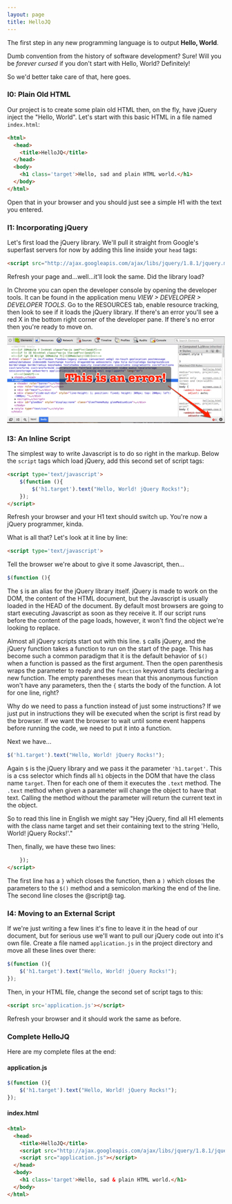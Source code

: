 ```yaml
---
layout: page
title: HelloJQ
---
```


The first step in any new programming language is to output **Hello, World**. 

Dumb convention from the history of software development? Sure! Will you be *forever cursed* if you don't start with Hello, World? Definitely!

So we'd better take care of that, here goes.

### I0: Plain Old HTML

Our project is to create some plain old HTML then, on the fly, have jQuery inject the "Hello, World".  Let's start with this basic HTML in a file named `index.html`:

```html
<html>
  <head>
    <title>HelloJQ</title>
  </head>
  <body>
    <h1 class='target'>Hello, sad and plain HTML world.</h1>
  </body>
</html>
```

Open that in your browser and you should just see a simple H1 with the text you entered.

### I1: Incorporating jQuery

Let's first load the jQuery library.  We'll pull it straight from Google's superfast servers for now by adding this line inside your `head` tags:

```html
<script src="http://ajax.googleapis.com/ajax/libs/jquery/1.8.1/jquery.min.js"></script>
```

Refresh your page and...well...it'll look the same.  Did the library load?  

In Chrome you can open the developer console by opening the developer tools. It can be found in the application menu *VIEW > DEVELOPER > DEVELOPER TOOLS*.  Go to the RESOURCES tab, enable resource tracking, then look to see if it loads the jQuery library.  If there's an error you'll see a red X in the bottom right corner of the developer pane.  If there's no error then you're ready to move on.

![image](hellojq-developer-tools-error.png)

### I3: An Inline Script

The simplest way to write Javascript is to do so right in the markup.  Below the `script` tags which load jQuery, add this second set of script tags:

```html
<script type='text/javascript'>
    $(function (){
        $('h1.target').text("Hello, World! jQuery Rocks!");
    });
</script>
```

Refresh your browser and your H1 text should switch up.  You're now a jQuery programmer, kinda.

What is all that?  Let's look at it line by line:

```html
<script type='text/javascript'>
```

Tell the browser we're about to give it some Javascript, then...

```javascript
$(function (){
```

The `$` is an alias for the jQuery library itself.  jQuery is made to work on the DOM, the content of the HTML document, but the Javascript is usually loaded in the HEAD of the document.  By default most browsers are going to start executing Javascript as soon as they receive it.  If our script runs before the content of the page loads, however, it won't find the object we're looking to replace.

Almost all jQuery scripts start out with this line.  `$` calls jQuery, and the jQuery function takes a function to run on the start of the page.  This has become such a common paradigm that it is the default behavior of `$()` when a function is passed as the first argument.  Then the open parenthesis wraps the parameter to ready and the `function` keyword starts declaring a new function.  The empty parentheses mean that this anonymous function won't have any parameters, then the `{` starts the body of the function.  A lot for one line, right?

Why do we need to pass a function instead of just some instructions? If we just put in instructions they will be executed when the script is first read by the browser.  If we want the browser to wait until some event happens before running the code, we need to put it into a function.

Next we have...

```javascript
$('h1.target').text("Hello, World! jQuery Rocks!");
```

Again `$` is the jQuery library and we pass it the parameter `'h1.target'`.  This is a css selector which finds all `h1` objects in the DOM that have the class name `target`.  Then for each one of them it executes the `.text` method. The `.text` method when given a parameter will change the object to have that text. Calling the method without the parameter will return the current text in the object.

So to read this line in English we might say "Hey jQuery, find all H1 elements with the class name target and set their containing text to the string 'Hello, World! jQuery Rocks!'."

Then, finally, we have these two lines:

```html
    });
</script>
```

The first line has a `}` which closes the function, then a `)` which closes the parameters to the `$()` method and a semicolon marking the end of the line.  The second line closes the @script@ tag.

### I4: Moving to an External Script

If we're just writing a few lines it's fine to leave it in the head of our document, but for serious use we'll want to pull our jQuery code out into it's own file.  Create a file named `application.js` in the project directory and move all these lines over there:

```javascript
$(function (){
    $('h1.target').text("Hello, World! jQuery Rocks!");
});
```

Then, in your HTML file, change the second set of script tags to this:

```html
<script src='application.js'></script>
```

Refresh your browser and it should work the same as before.

### Complete HelloJQ

Here are my complete files at the end:

#### application.js

```javascript
$(function (){
    $('h1.target').text("Hello, World! jQuery Rocks!");
});
```

#### index.html

```html
<html>
  <head>
    <title>HelloJQ</title>
    <script src="http://ajax.googleapis.com/ajax/libs/jquery/1.8.1/jquery.min.js"></script>
    <script src="application.js"></script>
  </head>
  <body>
    <h1 class='target'>Hello, sad & plain HTML world.</h1>
  </body>
</html>
```
